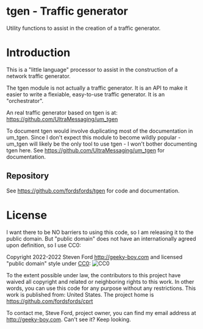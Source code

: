 # tgen - Traffic generator

Utility functions to assist in the creation of a traffic generator.

# Introduction

This is a "little language" processor to assist in the construction of a network traffic generator.

The tgen module is not actually a traffic generator.
It is an API to make it easier to write a flexiable,
easy-to-use traffic generator.
It is an "orchestrator".

An real traffic generator based on tgen is at:
https://github.com/UltraMessaging/um_tgen

To document tgen would involve duplicating most of the documentation in um_tgen.
Since I don't expect this module to become wildly popular -
um_tgen will likely be the only tool to use tgen -
I won't bother documenting tgen here.
See https://github.com/UltraMessaging/um_tgen for
documentation.

## Repository

See https://github.com/fordsfords/tgen for code and documentation.

# License

I want there to be NO barriers to using this code, so I am releasing it to the public domain.  But "public domain" does not have an internationally agreed upon definition, so I use CC0:

Copyright 2022-2022 Steven Ford http://geeky-boy.com and licensed
"public domain" style under
[CC0](http://creativecommons.org/publicdomain/zero/1.0/):
![CC0](https://licensebuttons.net/p/zero/1.0/88x31.png "CC0")

To the extent possible under law, the contributors to this project have
waived all copyright and related or neighboring rights to this work.
In other words, you can use this code for any purpose without any
restrictions.  This work is published from: United States.  The project home
is https://github.com/fordsfords/cprt

To contact me, Steve Ford, project owner, you can find my email address
at http://geeky-boy.com.  Can't see it?  Keep looking.
